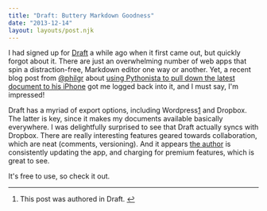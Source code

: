 ```yaml
---
title: "Draft: Buttery Markdown Goodness"
date: "2013-12-14"
layout: layouts/post.njk
---
```


I had signed up for [Draft](http://draftin.com) a while ago when it first came out, but quickly forgot about it. There are just an overwhelming number of web apps that spin a distraction-free, Markdown editor one way or another. Yet, a recent blog post from [@philgr](https://twitter.com/philgr) about [using Pythonista to pull down the latest document to his iPhone](http://philgr.com/blog/open-your-last-draftin-article-in-your-ios-text-editor) got me logged back into it, and I must say, I'm impressed!

Draft has a myriad of export options, including Wordpress[1](#fn1) and Dropbox. The latter is key, since it makes my documents available basically everywhere. I was delightfully surprised to see that Draft actually syncs with Dropbox. There are really interesting features geared towards collaboration, which are neat (comments, versioning). And it appears [the author](https://twitter.com/natekontny) is consistently updating the app, and charging for premium features, which is great to see.

It's free to use, so check it out.

---

1. This post was authored in Draft. [↩](#fnref1)
